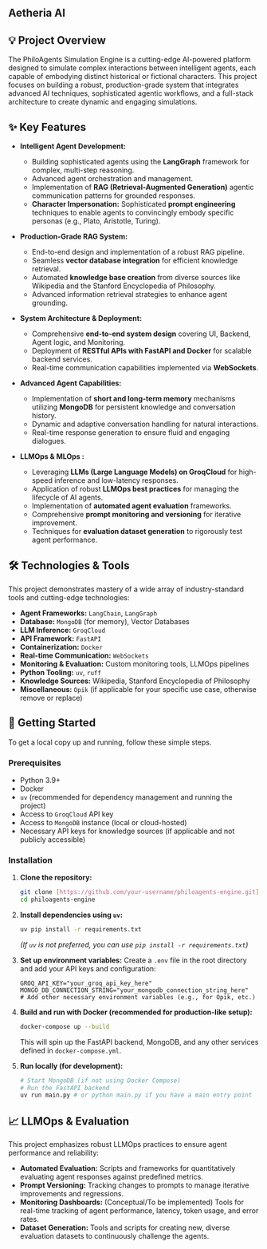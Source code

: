 ## Aetheria AI

## 💡 Project Overview

The PhiloAgents Simulation Engine is a cutting-edge AI-powered platform designed to simulate complex interactions between intelligent agents, each capable of embodying distinct historical or fictional characters. This project focuses on building a robust, production-grade system that integrates advanced AI techniques, sophisticated agentic workflows, and a full-stack architecture to create dynamic and engaging simulations.


## ✨ Key Features

* **Intelligent Agent Development:**
    * Building sophisticated agents using the **LangGraph** framework for complex, multi-step reasoning.
    * Advanced agent orchestration and management.
    * Implementation of **RAG (Retrieval-Augmented Generation)** agentic communication patterns for grounded responses.
    * **Character Impersonation:** Sophisticated **prompt engineering** techniques to enable agents to convincingly embody specific personas (e.g., Plato, Aristotle, Turing).

* **Production-Grade RAG System:**
    * End-to-end design and implementation of a robust RAG pipeline.
    * Seamless **vector database integration** for efficient knowledge retrieval.
    * Automated **knowledge base creation** from diverse sources like Wikipedia and the Stanford Encyclopedia of Philosophy.
    * Advanced information retrieval strategies to enhance agent grounding.

* **System Architecture & Deployment:**
    * Comprehensive **end-to-end system design** covering UI, Backend, Agent logic, and Monitoring.
    * Deployment of **RESTful APIs with FastAPI and Docker** for scalable backend services.
    * Real-time communication capabilities implemented via **WebSockets**.

* **Advanced Agent Capabilities:**
    * Implementation of **short and long-term memory** mechanisms utilizing **MongoDB** for persistent knowledge and conversation history.
    * Dynamic and adaptive conversation handling for natural interactions.
    * Real-time response generation to ensure fluid and engaging dialogues.

* **LLMOps & MLOps :**
    * Leveraging **LLMs (Large Language Models) on GroqCloud** for high-speed inference and low-latency responses.
    * Application of robust **LLMOps best practices** for managing the lifecycle of AI agents.
    * Implementation of **automated agent evaluation** frameworks.
    * Comprehensive **prompt monitoring and versioning** for iterative improvement.
    * Techniques for **evaluation dataset generation** to rigorously test agent performance.

## 🛠️ Technologies & Tools

This project demonstrates mastery of a wide array of industry-standard tools and cutting-edge technologies:

* **Agent Frameworks:** `LangChain`, `LangGraph`
* **Database:** `MongoDB` (for memory), Vector Databases
* **LLM Inference:** `GroqCloud`
* **API Framework:** `FastAPI`
* **Containerization:** `Docker`
* **Real-time Communication:** `WebSockets`
* **Monitoring & Evaluation:** Custom monitoring tools, LLMOps pipelines
* **Python Tooling:** `uv`, `ruff`
* **Knowledge Sources:** Wikipedia, Stanford Encyclopedia of Philosophy
* **Miscellaneous:** `Opik` (if applicable for your specific use case, otherwise remove or replace)

## 🚀 Getting Started

To get a local copy up and running, follow these simple steps.

### Prerequisites

* Python 3.9+
* Docker
* `uv` (recommended for dependency management and running the project)
* Access to `GroqCloud` API key
* Access to `MongoDB` instance (local or cloud-hosted)
* Necessary API keys for knowledge sources (if applicable and not publicly accessible)

### Installation

1.  **Clone the repository:**
    ```bash
    git clone [https://github.com/your-username/philoagents-engine.git](https://github.com/your-username/philoagents-engine.git)
    cd philoagents-engine
    ```

2.  **Install dependencies using `uv`:**
    ```bash
    uv pip install -r requirements.txt
    ```
    *(If `uv` is not preferred, you can use `pip install -r requirements.txt`)*

3.  **Set up environment variables:**
    Create a `.env` file in the root directory and add your API keys and configuration:
    ```env
    GROQ_API_KEY="your_groq_api_key_here"
    MONGO_DB_CONNECTION_STRING="your_mongodb_connection_string_here"
    # Add other necessary environment variables (e.g., for Opik, etc.)
    ```

4.  **Build and run with Docker (recommended for production-like setup):**
    ```bash
    docker-compose up --build
    ```
    This will spin up the FastAPI backend, MongoDB, and any other services defined in `docker-compose.yml`.

5.  **Run locally (for development):**
    ```bash
    # Start MongoDB (if not using Docker Compose)
    # Run the FastAPI backend
    uv run main.py # or python main.py if you have a main entry point
    ```

## 📈 LLMOps & Evaluation

This project emphasizes robust LLMOps practices to ensure agent performance and reliability:

* **Automated Evaluation:** Scripts and frameworks for quantitatively evaluating agent responses against predefined metrics.
* **Prompt Versioning:** Tracking changes to prompts to manage iterative improvements and regressions.
* **Monitoring Dashboards:** (Conceptual/To be implemented) Tools for real-time tracking of agent performance, latency, token usage, and error rates.
* **Dataset Generation:** Tools and scripts for creating new, diverse evaluation datasets to continuously challenge the agents.

